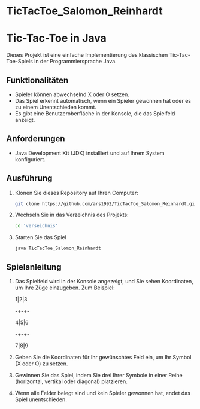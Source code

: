 # TicTacToe_Salomon_Reinhardt
# Tic-Tac-Toe in Java

Dieses Projekt ist eine einfache Implementierung des klassischen Tic-Tac-Toe-Spiels in der Programmiersprache Java.

## Funktionalitäten

- Spieler können abwechselnd X oder O setzen.
- Das Spiel erkennt automatisch, wenn ein Spieler gewonnen hat oder es zu einem Unentschieden kommt.
- Es gibt eine Benutzeroberfläche in der Konsole, die das Spielfeld anzeigt.

## Anforderungen

- Java Development Kit (JDK) installiert und auf Ihrem System konfiguriert.

## Ausführung

1. Klonen Sie dieses Repository auf Ihren Computer:

   ```bash
   git clone https://github.com/ars1992/TicTacToe_Salomon_Reinhardt.git

2. Wechseln Sie in das Verzeichnis des Projekts:
    ```bash
    cd 'verseichnis'
   
3. Starten Sie das Spiel
    ```bash
   java TicTacToe_Salomon_Reinhardt

## Spielanleitung
1. Das Spielfeld wird in der Konsole angezeigt, und Sie sehen Koordinaten, um Ihre Züge einzugeben. Zum Beispiel:

   1|2|3 

   -+-+-

   4|5|6

   -+-+-

   7|8|9

2. Geben Sie die Koordinaten für Ihr gewünschtes Feld ein, um Ihr Symbol (X oder O) zu setzen.
3. Gewinnen Sie das Spiel, indem Sie drei Ihrer Symbole in einer Reihe (horizontal, vertikal oder diagonal) platzieren.
4. Wenn alle Felder belegt sind und kein Spieler gewonnen hat, endet das Spiel unentschieden.

